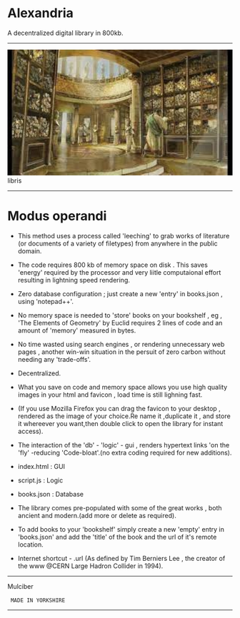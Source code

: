 # Alexandria
A decentralized digital library in 800kb.
**********************************************************************************************************************************************************************************
![lirary-of-alexandria](lib2.jpg) 
libris
**********************************************************************************************************************************************************************************
# Modus operandi
* This method uses a process called 'leeching' to grab works of literature (or documents of a variety of filetypes) from anywhere in the public domain.
* The code requires 800 kb of memory space on disk . This saves 'energy' required by the processor and very liitle computaional effort resulting in lightning speed rendering.
* Zero database configuration ; just create a new 'entry' in books.json , using 'notepad++'.
* No memory space is needed to 'store' books on your bookshelf , eg , 'The Elements of Geometry' by Euclid requires 2 lines of code and an amount of 'memory' measured in bytes.
* No time wasted using search engines , or rendering unnecessary web pages ,  another win-win situation in the persuit of zero carbon without needing any 'trade-offs'.
* Decentralized.
* What you save on code and memory space allows you use high quality images in your html and favicon , load time is still lighning fast.
* (If you use Mozilla Firefox  you can drag the favicon to your desktop , rendered as the image of your choice.Re name it ,duplicate it , and store it whereever you want,then double click to open the library
for instant access).
* The interaction of the 'db' - 'logic' - gui , renders hypertext links 'on the 'fly' -reducing 'Code-bloat'.(no extra coding required for new additions).

* index.html : GUI  
* script.js : Logic
* books.json : Database

* The library comes pre-populated with some of the great works , both ancient and modern.(add more or delete as required).
* To add books to your 'bookshelf' simply create a new 'empty' entry in 'books.json' and add the 'title' of the book and the url of it's remote location.
* Internet shortcut - .url (As defined by Tim Berniers Lee , the creator of the www @CERN Large Hadron Collider in 1994).
***********************************************************************************************************************************************************************************
Mulciber

```
 MADE IN YORKSHIRE
```

************************************************************************************************************************************************************************************
